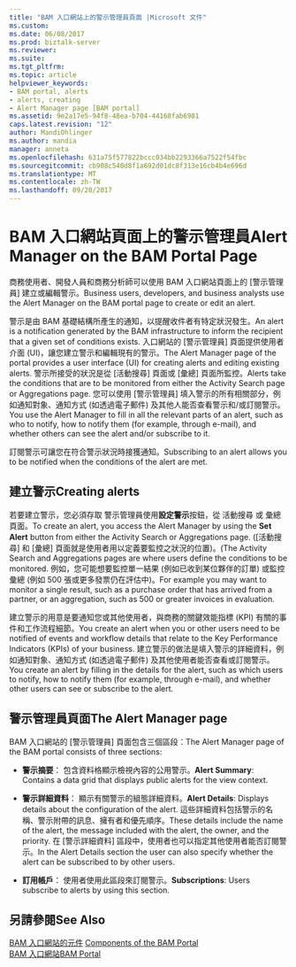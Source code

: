 ```yaml
---
title: "BAM 入口網站上的警示管理員頁面 |Microsoft 文件"
ms.custom: 
ms.date: 06/08/2017
ms.prod: biztalk-server
ms.reviewer: 
ms.suite: 
ms.tgt_pltfrm: 
ms.topic: article
helpviewer_keywords:
- BAM portal, alerts
- alerts, creating
- Alert Manager page [BAM portal]
ms.assetid: 9e2a17e5-94f8-48ea-b704-44168fab6981
caps.latest.revision: "12"
author: MandiOhlinger
ms.author: mandia
manager: anneta
ms.openlocfilehash: 631a75f577822bccc034bb2293366a7522f54fbc
ms.sourcegitcommit: cb908c540d8f1a692d01dc8f313e16cb4b4e696d
ms.translationtype: MT
ms.contentlocale: zh-TW
ms.lasthandoff: 09/20/2017
---
```

# <a name="alert-manager-on-the-bam-portal-page"></a><span data-ttu-id="35db9-102">BAM 入口網站頁面上的警示管理員</span><span class="sxs-lookup"><span data-stu-id="35db9-102">Alert Manager on the BAM Portal Page</span></span>
<span data-ttu-id="35db9-103">商務使用者、開發人員和商務分析師可以使用 BAM 入口網站頁面上的 [警示管理員] 建立或編輯警示。</span><span class="sxs-lookup"><span data-stu-id="35db9-103">Business users, developers, and business analysts use the Alert Manager on the BAM portal page to create or edit an alert.</span></span>  
  
 <span data-ttu-id="35db9-104">警示是由 BAM 基礎結構所產生的通知，以提醒收件者有特定狀況發生。</span><span class="sxs-lookup"><span data-stu-id="35db9-104">An alert is a notification generated by the BAM infrastructure to inform the recipient that a given set of conditions exists.</span></span> <span data-ttu-id="35db9-105">入口網站的 [警示管理員] 頁面提供使用者介面 (UI)，讓您建立警示和編輯現有的警示。</span><span class="sxs-lookup"><span data-stu-id="35db9-105">The Alert Manager page of the portal provides a user interface (UI) for creating alerts and editing existing alerts.</span></span> <span data-ttu-id="35db9-106">警示所接受的狀況是從 [活動搜尋] 頁面或 [彙總] 頁面所監控。</span><span class="sxs-lookup"><span data-stu-id="35db9-106">Alerts take the conditions that are to be monitored from either the Activity Search page or Aggregations page.</span></span> <span data-ttu-id="35db9-107">您可以使用 [警示管理員] 填入警示的所有相關部分，例如通知對象、通知方式 (如透過電子郵件) 及其他人能否查看警示和/或訂閱警示。</span><span class="sxs-lookup"><span data-stu-id="35db9-107">You use the Alert Manager to fill in all the relevant parts of an alert, such as who to notify, how to notify them (for example, through e-mail), and whether others can see the alert and/or subscribe to it.</span></span>  
  
 <span data-ttu-id="35db9-108">訂閱警示可讓您在符合警示狀況時接獲通知。</span><span class="sxs-lookup"><span data-stu-id="35db9-108">Subscribing to an alert allows you to be notified when the conditions of the alert are met.</span></span>  
  
## <a name="creating-alerts"></a><span data-ttu-id="35db9-109">建立警示</span><span class="sxs-lookup"><span data-stu-id="35db9-109">Creating alerts</span></span>  
 <span data-ttu-id="35db9-110">若要建立警示，您必須存取 警示管理員使用**設定警示**按鈕，從 活動搜尋 或 彙總 頁面。</span><span class="sxs-lookup"><span data-stu-id="35db9-110">To create an alert, you access the Alert Manager by using the **Set Alert** button from either the Activity Search or Aggregations page.</span></span> <span data-ttu-id="35db9-111">([活動搜尋] 和 [彙總] 頁面就是使用者用以定義要監控之狀況的位置)。</span><span class="sxs-lookup"><span data-stu-id="35db9-111">(The Activity Search and Aggregations pages are where users define the conditions to be monitored.</span></span> <span data-ttu-id="35db9-112">例如，您可能想要監控單一結果 (例如已收到某位夥伴的訂單) 或監控彙總 (例如 500 張或更多發票仍在評估中)。</span><span class="sxs-lookup"><span data-stu-id="35db9-112">For example you may want to monitor a single result, such as a purchase order that has arrived from a partner, or an aggregation, such as 500 or greater invoices in evaluation.</span></span>  
  
 <span data-ttu-id="35db9-113">建立警示的用意是要通知您或其他使用者，與商務的關鍵效能指標 (KPI) 有關的事件和工作流程細節。</span><span class="sxs-lookup"><span data-stu-id="35db9-113">You create an alert when you or other users need to be notified of events and workflow details that relate to the Key Performance Indicators (KPIs) of your business.</span></span> <span data-ttu-id="35db9-114">建立警示的做法是填入警示的詳細資料，例如通知對象、通知方式 (如透過電子郵件) 及其他使用者能否查看或訂閱警示。</span><span class="sxs-lookup"><span data-stu-id="35db9-114">You create an alert by filling in the details for the alert, such as which users to notify, how to notify them (for example, through e-mail), and whether other users can see or subscribe to the alert.</span></span>  
  
## <a name="the-alert-manager-page"></a><span data-ttu-id="35db9-115">警示管理員頁面</span><span class="sxs-lookup"><span data-stu-id="35db9-115">The Alert Manager page</span></span>  
 <span data-ttu-id="35db9-116">BAM 入口網站的 [警示管理員] 頁面包含三個區段：</span><span class="sxs-lookup"><span data-stu-id="35db9-116">The Alert Manager page of the BAM portal consists of three sections:</span></span>  
  
-   <span data-ttu-id="35db9-117">**警示摘要**： 包含資料格顯示檢視內容的公用警示。</span><span class="sxs-lookup"><span data-stu-id="35db9-117">**Alert Summary**: Contains a data grid that displays public alerts for the view context.</span></span>  
  
-   <span data-ttu-id="35db9-118">**警示詳細資料**： 顯示有關警示的組態詳細資料。</span><span class="sxs-lookup"><span data-stu-id="35db9-118">**Alert Details**: Displays details about the configuration of the alert.</span></span> <span data-ttu-id="35db9-119">這些詳細資料包括警示的名稱、警示附帶的訊息、擁有者和優先順序。</span><span class="sxs-lookup"><span data-stu-id="35db9-119">These details include the name of the alert, the message included with the alert, the owner, and the priority.</span></span>  <span data-ttu-id="35db9-120">在 [警示詳細資料] 區段中，使用者也可以指定其他使用者能否訂閱警示。</span><span class="sxs-lookup"><span data-stu-id="35db9-120">In the Alert Details section the user can also specify whether the alert can be subscribed to by other users.</span></span>  
  
-   <span data-ttu-id="35db9-121">**訂用帳戶**： 使用者使用此區段來訂閱警示。</span><span class="sxs-lookup"><span data-stu-id="35db9-121">**Subscriptions**: Users subscribe to alerts by using this section.</span></span>  
  
## <a name="see-also"></a><span data-ttu-id="35db9-122">另請參閱</span><span class="sxs-lookup"><span data-stu-id="35db9-122">See Also</span></span>  
 <span data-ttu-id="35db9-123">[BAM 入口網站的元件](../core/components-of-the-bam-portal.md) </span><span class="sxs-lookup"><span data-stu-id="35db9-123">[Components of the BAM Portal](../core/components-of-the-bam-portal.md) </span></span>  
 [<span data-ttu-id="35db9-124">BAM 入口網站</span><span class="sxs-lookup"><span data-stu-id="35db9-124">BAM Portal</span></span>](../core/bam-portal.md)